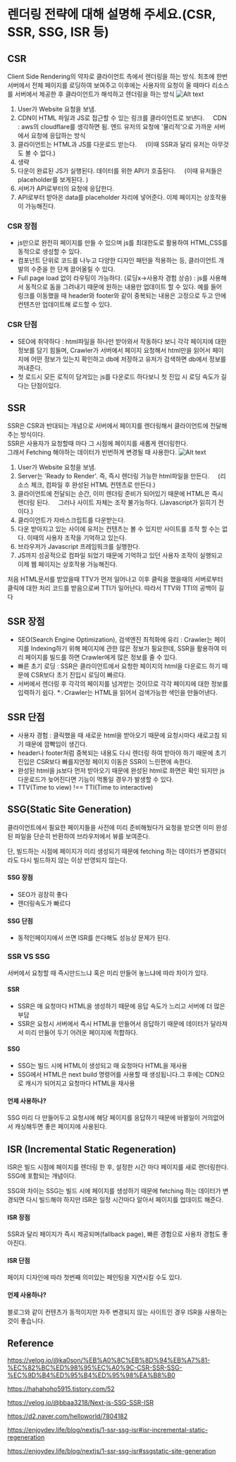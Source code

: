 # 렌더링 전략에 대해 설명해 주세요.(CSR, SSR, SSG, ISR 등)

## CSR

Client Side Rendering의 약자로 클라이언트 측에서 렌더링을 하는 방식.
최초에 한번 서버에서 전체 페이지를 로딩하여 보여주고 이후에는 사용자의 요청이 올 때마다 리소스를 서버에서 제공한 후 클라이언트가 해석하고 렌더링을 하는 방식
![Alt text](image.png)

1. User가 Website 요청을 보냄.
2. CDN이 HTML 파일과 JS로 접근할 수 있는 링크를 클라이언트로 보낸다.     CDN : aws의 cloudflare를 생각하면 됨. 엔드 유저의 요청에 '물리적'으로 가까운 서버에서 요청에 응답하는 방식
3. 클라이언트는 HTML과 JS를 다운로드 받는다.     (이때 SSR과 달리 유저는 아무것도 볼 수 없다.)
4. 생략
5. 다운이 완료된 JS가 실행된다. 데이터를 위한 API가 호출된다.     (이때 유저들은 placeholder를 보게된다. )
6. 서버가 API로부터의 요청에 응답한다.
7. API로부터 받아온 data를 placeholder 자리에 넣어준다. 이제 페이지는 상호작용이 가능해진다.

### CSR 장점

- js만으로 완전히 페이지를 만들 수 있으며 js를 최대한도로 활용하여 HTML,CSS를 동적으로 생성할 수 있다.
- 컴포넌트 단위로 코드를 나누고 다양한 디자인 패턴을 적용하는 등, 클라이언트 개발의 수준을 한 단계 끌어올릴 수 있다.
- Full page load 없이 라우팅이 가능하다. (로딩x->사용자 경험 상승) : js를 사용해서 동적으로 돔을 그려내기 때문에 원하는 내용만 업데이트 할 수 있다.
  예를 들어 링크를 이동했을 때 header와 footer와 같이 중복되는 내용은 고정으로 두고 안에 컨텐츠만 업데이트해 로드할 수 있다.

### CSR 단점

- SEO에 취약하다 : html파일을 하나만 받아와서 작동하다 보니 각각 페이지에 대한 정보를 담기 힘들며, Crawler가 서버에서 페이지 요청해서 html만을 읽어서 페이지에 어떤 정보가 있는지 확인하고 db에 저장하고 유저가 검색하면 db에서 정보를 꺼내준다.
- 첫 로드시 모든 로직이 담겨있는 js를 다운로드 하다보니 첫 진입 시 로딩 속도가 길다는 단점이있다.

## SSR

SSR은 CSR과 반대되는 개념으로 서버에서 페이지를 렌더링해서 클라이언트에 전달해주는 방식이다.  
SSR은 사용자가 요청할때 마다 그 시점에 페이지를 새롭게 렌더링한다.  
그래서 Fetching 해야하는 데이터가 빈번하게 변경될 때 사용한다.
![Alt text](image-1.png)

1. User가 Website 요청을 보냄.
2. Server는 'Ready to Render'. 즉, 즉시 렌더링 가능한 html파일을 만든다.     (리소스 체크, 컴파일 후 완성된 HTML 컨텐츠로 만든다.)
3. 클라이언트에 전달되는 순간, 이미 렌더링 준비가 되어있기 때문에 HTML은 즉시 렌더링 된다.
       그러나 사이트 자체는 조작 불가능하다. (Javascript가 읽히기 전이다.)
4. 클라이언트가 자바스크립트를 다운받는다.
5. 다운 받아지고 있는 사이에 유저는 컨텐츠는 볼 수 있지만 사이트를 조작 할 수는 없다. 이때의 사용자 조작을 기억하고 있는다.
6. 브라우저가 Javascript 프레임워크를 실행한다.
7. JS까지 성공적으로 컴파일 되었기 때문에 기억하고 있던 사용자 조작이 실행되고 이제 웹 페이지는 상호작용 가능해진다.

처음 HTML문서를 받았을때 TTV가 먼저 일어나고 이후 클릭을 했을때의 서버로부터 클릭에 대한 처리 코드를 받음으로써 TTI가 일어난다. 따라서 TTV와 TTI의 공백이 길다

## SSR 장점

- SEO(Search Engine Optimization), 검색엔진 최적화에 유리 : Crawler는 페이지를 Indexing하기 위해 페이지에 관한 많은 정보가 필요한데, SSR을 활용하여 미리 페이지를 빌드를 하면 Crawler에게 많은 정보를 줄 수 있다.
- 빠른 초기 로딩 : SSR은 클라이언트에서 요청한 페이지의 html을 다운로드 하기 때문에 CSR보다 초기 진입시 로딩이 빠르다.
- 서버에서 렌더링 후 각각의 페이지를 넘겨받는 것이므로 각각 페이지에 대한 정보를 입력하기 쉽다.
  \*💡Crawler는 HTML을 읽어서 검색가능한 색인을 만들어낸다.

## SSR 단점

- 사용자 경험 : 클릭했을 때 새로운 html을 받아오기 때문에 요청시마다 새로고침 되기 때문에 깜빡임이 생긴다.
- header나 footer처럼 중복되는 내용도 다시 렌더링 하여 받아야 하기 때문에
  초기진입은 CSR보다 빠를지언정 페이지 이동은 SSR이 느린편에 속한다.
- 완성된 html을 js보다 먼저 받아오기 때문에 완성된 html로 화면은 확인 되지만 js다운로드가 늦어진다면 기능이 먹통일 경우가 발생할 수 있다.
- TTV(Time to view) !== TTI(Time to interactive)

## SSG(Static Site Generation)

클라이언트에서 필요한 페이지들을 사전에 미리 준비해뒀다가 요청을 받으면 이미 완성된 파일을 단순히 반환하여 브라우저에서 뷰를 보여준다.

단, 빌드하는 시점에 페이지가 미리 생성되기 때문에 fetching 하는 데이터가 변경되더라도 다시 빌드하지 않는 이상 반영되지 않는다.

#### SSG 장점

- SEO가 굉장히 좋다
- 렌더링속도가 빠르다

#### SSG 단점

- 동적인페이지에서 쓰면 ISR를 쓴다해도 성능상 문제가 된다.

### SSR VS SSG

서버에서 요청할 때 즉시만드느냐 혹은 미리 만들어 놓느냐에 따라 차이가 있다.

#### SSR

- SSR은 매 요청마다 HTML을 생성하기 때문에 응답 속도가 느리고 서버에 더 많은 부담
- SSR은 요청시 서버에서 즉시 HTML을 만들어서 응답하기 때문에 데이터가 달라져서 미리 만들어 두기 어려운 페이지에 적합하다.

#### SSG

- SSG는 빌드 시에 HTML이 생성되고 매 요청마다 HTML을 재사용
- SSG에서 HTML은 next build 명령어를 사용할 때 생성됩니다.그 후에는 CDN으로 캐시가 되어지고 요청마다 HTML을 재사용

#### 언제 사용하나?

SSG 미리 다 만들어두고 요청시에 해당 페이지를 응답하기 때문에 바뀔일이 거의없어서 캐싱해두면 좋은 페이지에 사용된다.

## ISR (Incremental Static Regeneration)

ISR은 빌드 시점에 페이지를 렌더링 한 후, 설정한 시간 마다 페이지를 새로 렌더링한다.  
SSG에 포함되는 개념이다.

SSG와 차이는 SSG는 빌드 시에 페이지를 생성하기 때문에 fetching 하는 데이터가 변경되면 다시 빌드해야 하지만 ISR은 일정 시간마다 알아서 페이지를 업데이트 해준다.

#### ISR 장점

SSR과 달리 페이지가 즉시 제공되며(fallback page), 빠른 경험으로 사용자 경험도 좋아진다.

#### ISR 단점

페이지 디자인에 따라 첫번째 의미있는 페인팅을 지연시킬 수도 있다.

#### 언제 사용하나?

블로그와 같이 컨텐츠가 동적이지만 자주 변경되지 않는 사이트인 경우 ISR을 사용하는 것이 좋습니다.

## Reference

https://velog.io/@ka0son/%EB%A0%8C%EB%8D%94%EB%A7%81-%EC%82%BC%ED%98%95%EC%A0%9C-CSR-SSR-SSG-%EC%9D%B4%ED%95%B4%ED%95%98%EA%B8%B0

https://hahahoho5915.tistory.com/52

https://velog.io/@bbaa3218/Next-js-SSG-SSR-ISR

https://d2.naver.com/helloworld/7804182

https://enjoydev.life/blog/nextjs/1-ssr-ssg-isr#isr-incremental-static-regeneration

https://enjoydev.life/blog/nextjs/1-ssr-ssg-isr#ssgstatic-site-generation
